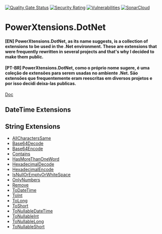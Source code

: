 [![Quality Gate Status](https://sonarcloud.io/api/project_badges/measure?project=reginaldovillela_PowerXtensions.DotNet&metric=alert_status)](https://sonarcloud.io/summary/new_code?id=reginaldovillela_PowerXtensions.DotNet)
[![Security Rating](https://sonarcloud.io/api/project_badges/measure?project=reginaldovillela_PowerXtensions.DotNet&metric=security_rating)](https://sonarcloud.io/summary/new_code?id=reginaldovillela_PowerXtensions.DotNet)
[![Vulnerabilities](https://sonarcloud.io/api/project_badges/measure?project=reginaldovillela_PowerXtensions.DotNet&metric=vulnerabilities)](https://sonarcloud.io/summary/new_code?id=reginaldovillela_PowerXtensions.DotNet)
[![SonarCloud](https://sonarcloud.io/images/project_badges/sonarcloud-orange.svg)](https://sonarcloud.io/summary/new_code?id=reginaldovillela_PowerXtensions.DotNet)

# PowerXtensions.DotNet
#### [EN] PowerXtensions.DotNet, as its name suggests, is a collection of extensions to be used in the .Net environment. These are extensions that were frequently rewritten in several projects and that's why I decided to make them public.
#### [PT-BR] PowerXtensions.DotNet, como o próprio nome sugere, é uma coleção de extensões para serem usadas no ambiente .Net. São extensões que frequentemente eram reescritas em diversos projetos e por isso decidi deixa-las publicas.

[Doc](https://github.com/reginaldovillela/PowerXtensions.DotNet/wiki)

## DateTime Extensions

## String Extensions

- [AllCharactersSame](#AllCharactersSame)
- [Base64Decode](#Base64Decode)
- [Base64Encode](#Base64Encode)
- [Contains](#Contains)
- [HasMoreThanOneWord](#HasMoreThanOneWord)
- [HexadecimalDecode](#HexadecimalDecode)
- [HexadecimalEncode](#HexadecimalEncode)
- [IsNullOrEmptyOrWhiteSpace](#IsNullOrEmptyOrWhiteSpace)
- [OnlyNumbers](#OnlyNumbers)
- [Remove](#Remove)
- [ToDateTime](#ToDateTime)
- [ToInt](#ToInt)
- [ToLong](#ToLong)
- [ToShort](#ToShort)
- [ToNullableDateTime](#ToNullableDateTime)
- [ToNullableInt](#ToNullableInt)
- [ToNullableLong](#ToNullableLong)
- [ToNullableShort](#ToNullableShort)

&nbsp;